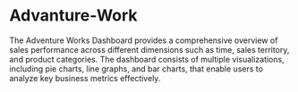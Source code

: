 # Advanture-Work
The Adventure Works Dashboard provides a comprehensive overview of sales performance across different dimensions such as time, sales territory, and product categories. The dashboard consists of multiple visualizations, including pie charts, line graphs, and bar charts, that enable users to analyze key business metrics effectively.
